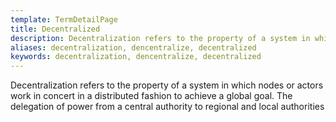 ```yaml
---
template: TermDetailPage
title: Decentralized
description: Decentralization refers to the property of a system in which nodes or actors work in concert in a distributed fashion to achieve a global goal.
aliases: decentralization, dencentralize, decentralized
keywords: decentralization, dencentralize, decentralized
---
```


Decentralization refers to the property of a system in which nodes or actors work in concert in a distributed fashion to achieve a global goal. The delegation of power from a central authority to regional and local authorities